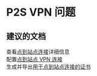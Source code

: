 <properties
    pageTitle="p2s vpn issues"
    description="P2S VPN 问题"
    service="microsoft.network"
    resource="virtualnetworkgateways"
    authors="radwiv"
    displayOrder=""
    selfHelpType="generic"
    supportTopicIds="32542248"
    resourceTags=""
    productPesIds="16094"
    cloudEnvironments="public"
/>


# <a name="p2s-vpn-issues"></a>P2S VPN 问题

## <a name="recommended-documents"></a>**建议的文档**
查看[点到站点连接](https://docs.microsoft.com/azure/vpn-gateway/vpn-gateway-vpn-faq#a-namep2sapoint-to-site-connections)详细信息<br>
配置[点到站点 VPN 连接](https://docs.microsoft.com/azure/vpn-gateway/vpn-gateway-howto-point-to-site-resource-manager-portal)<br>
生成并导出[用于点到站点连接的证书](https://docs.microsoft.com/azure/vpn-gateway/vpn-gateway-certificates-point-to-site)

